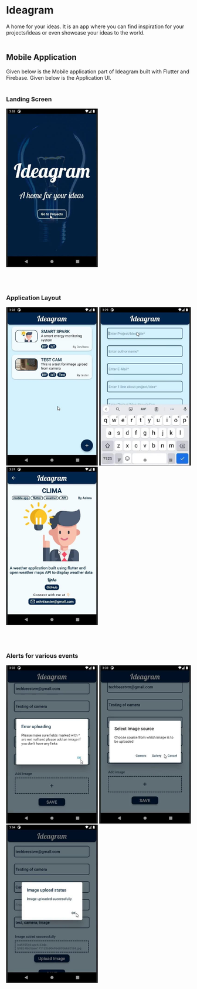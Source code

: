 # Ideagram
A home for your ideas. It is an app where you can find inspiration for your projects/ideas or even showcase your ideas to the world. 
<br><br>

## Mobile Application

Given below is the Mobile application part of Ideagram built with Flutter and Firebase. Given below is the Application UI.
<br><br>

### Landing Screen
<img src="Mobile App/screenshots/landing screen.jpeg" width=250 height=auto>

<br><br>

### Application Layout

<img src="Mobile App/screenshots/project list.jpeg" width=250 height=auto>  <img src="Mobile App/screenshots/entry add.jpeg" width=250 height=auto>  <img src="Mobile App/screenshots/proj display.jpeg" width=250 height=auto>

<br><br>

### Alerts for various events

<img src="Mobile App/screenshots/alert2.jpeg" width=250 height=auto> <img src="Mobile App/screenshots/alert3.jpeg" width=250 height=auto> <img src="Mobile App/screenshots/alert.jpeg" width=250 height=auto>
